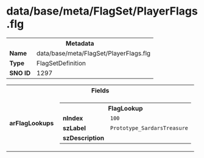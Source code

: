 <h1>data/base/meta/FlagSet/PlayerFlags.flg</h1><table><tr><th colspan="100%">Metadata</th></tr><tr><td><b>Name</b></td><td>data/base/meta/FlagSet/PlayerFlags.flg</td></tr><tr><td><b>Type</b></td><td>FlagSetDefinition</td></tr><tr><td><b>SNO ID</b></td><td>1297</td></tr></table>

<table><tr><th colspan="100%">Fields</th></tr><tr><td><b>arFlagLookups</b></td><td><table><tr><th colspan="100%">FlagLookup</th></tr><tr><td><b>nIndex</b></td><td><code>100</code></td></tr><tr><td><b>szLabel</b></td><td><code>Prototype_SardarsTreasure</code></td></tr><tr><td><b>szDescription</b></td><td><code></code></td></tr></table>


</td></tr></table>

